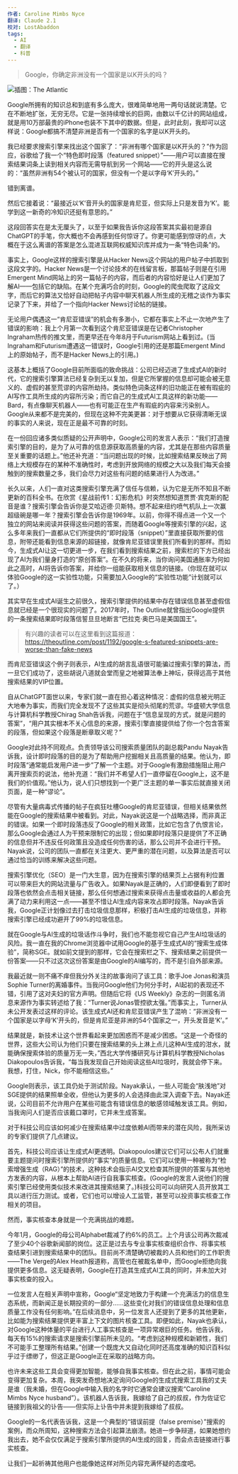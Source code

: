 ```yaml
---
作者: Caroline Mimbs Nyce
翻译: Claude 2.1
校对: LostAbaddon
tags:
  - AI
  - 翻译
  - 科普
---
```

> Google，你确定非洲没有一个国家是以K开头的吗？

![插图：The Atlantic](https://mmbiz.qpic.cn/sz_mmbiz_png/jkFDUC8sfgD8Uh9xmUdl3Kswib70TZg755evIjWSZkTpZ4wSiccGFNI9mnEprPHiaicEn5u7do9iaBFO5dF0ibibJOHhQ/640?wx_fmt=png&wxfrom=5&wx_lazy=1&wx_co=1)

Google所拥有的知识总和到底有多么庞大，很难简单地用一两句话就说清楚。它在不断地扩张，无穷无尽。它是一张持续增长的巨网，由数以千亿计的网站组成，就是用10万部最贵的iPhone也装不下其中的数据。但是，此时此刻，我却可以这样说：Google都搞不清楚非洲是否有一个国家的名字是以K开头的。

我已经要求搜索引擎来找出这个国家了：“非洲有哪个国家是以K开头的？”作为回应，谷歌给了我一个“特色即时段落（featured snippet）”——用户可以直接在搜索结果词条上读到相关内容而无需导航到另一个网站——它的开头是这么说的：“虽然非洲有54个被认可的国家，但没有一个是以字母‘K’开头的。”

错到离谱。

然后它接着说：“最接近以‘K’音开头的国家是肯尼亚，但实际上只是发音为‘K’。能学到这一新奇的冷知识还挺有意思的。”

这段回答实在是太无厘头了，以至于如果我告诉你这段答案其实最初是源自ChatGPT的手笔，你大概也不会再感到任何惊讶了。你更可能感到惊讶的点，大概在于这么离谱的答案是怎么混进互联网权威知识库并成为一条“特色词条”的。

事实上，Google这样的搜索引擎是从Hacker News这个网站的用户帖子中抓取到这段文字的。Hacker News是一个讨论技术的在线留言板，那篇帖子则是在引用Emergent Mind网站上的另一篇帖子的内容，而后者的内容恰好是让人们更加了解AI——包括它的缺陷。在某个充满巧合的时刻，Google的爬虫爬取了这段文字，而后它的算法又恰好自动把帖子内容中聊天机器人所生成的无稽之谈作为事实记录了下来，并给了一个指向Hacker News讨论帖的链接。

无论用户偶遇这一“肯尼亚错误”的机会有多渺小，它都在事实上不止一次地产生了错误的影响：我上个月第一次看到这个肯尼亚错误是在记者Christopher Ingraham热传的推文里，而更早还在今年8月于Futurism网站上看到过。(当Ingraham和Futurism遭遇这一错误时，Google引用的还是那篇Emergent Mind上的原始帖子，而不是Hacker News上的引用。)

这基本上概括了Google目前所面临的致命挑战：公司已经迈进了生成式AI的新时代，它的搜索引擎算法已经复杂到无以复加，但是它所掌握的信息却可能会被无意义的、虚假的甚至荒谬的内容所劫持。类似特色词条这样的旧功能正在被有瑕疵的AI写作工具所生成的内容所污染；而它自己的生成式AI工具这样的新功能——Bard，有点像聊天机器人——也有可能正在生产有瑕疵的内容来污染别人。Google从来都不是完美的，但现在这种不完美更甚：对于想要从它获得清晰无误的事实的人来说，现在正是最不可靠的时刻。

在一份回应诸多类似质疑的公开声明中，Google公司的发言人表示：“我们打造搜索引擎的目的，是为了从可靠的信息源获取高质量的内容，尤其是在那些内容质量至关重要的话题上。”他还补充道：“当问题出现的时候，比如搜索结果反映出了网络上大规模存在的某种不准确性时，考虑到开放网络的规模之大以及我们每天会接触到的搜索数量之多，我们会尽力对这些有问题的结果进行人为改进。”

长久以来，人们一直对这类搜索引擎充满了信任与信赖，认为它是无所不知且不断更新的百科全书。在欣赏《星战前传1：幻影危机》时突然想知道贾贾·宾克斯的配音是谁？搜索引擎会告诉你是艾哈迈德·贝斯特。想不起来纽约喷气机队上一次赢超级碗是哪一年？搜索引擎会告诉你是1969年。以前，你得不得点进一个又一个独立的网站来阅读并获得这些问题的答案，而随着Google等搜索引擎的兴起，这么多年来我们一直都从它们所提供的“即时段落（snippet）”里直接获取所要的信息，附带还能看到信息来源的超链接，就像肯尼亚错误里我们所看到的那样。而如今，生成式AI让这一切更进一步，在我们看到搜索结果之前，搜索栏的下方已经出现了AI为我们量身打造的“原创答案”。在不久的将来，当你询问美国通胀率为何如此之高时，AI将告诉你答案，并给你一组能获取相关信息的链接。（你现在就可以体验Google的这一实验性功能，只需要加入Google的“实验性功能”计划就可以了。）  

其实早在生成式AI诞生之前很久，搜索引擎提供的结果中存在错误信息甚至虚假信息就已经是一个很现实的问题了。2017年时，The Outline就曾指出Google提供的一条搜索结果即时段落信誓旦旦地断言“巴拉克·奥巴马是美国国王”。

> 有兴趣的读者可以在这里看到这篇报道：  
> https://theoutline.com/post/1192/google-s-featured-snippets-are-worse-than-fake-news

而肯尼亚错误这个例子则表示，AI生成的胡言乱语很可能骗过搜索引擎的算法，而一旦它们成功了，这些胡说八道就会堂而皇之地被算法奉上神坛，获得远高于其他搜索结果的VIP位置。

自从ChatGPT面世以来，专家们就一直在担心着这种情况：虚假的信息被光明正大地奉为事实，而我们完全发现不了这些其实是彻头彻尾的荒谬。华盛顿大学信息与计算机科学教授Chirag Shah告诉我，问题在于“信息呈现的方式，就是问题的答案”，“用户其实根本不关心信息的来源，搜索引擎直接提供给了你一个包含答案的段落，但如果这个段落是断章取义呢？”

Google对此持不同观点。负责领导该公司搜索质量团队的副总裁Pandu Nayak告诉我，设计即时段落的目的是为了帮助用户挖掘相关且高质量的结果。他认为，即时段落“通常能启发用户进一步”了解一个主题。对于Google有激励措施阻止用户离开搜索页的说法，他补充道：“我们并不希望人们一直停留在Google上，这不是我们的价值观。”他认为，说人们只想找到一个更广泛主题的单一事实后就直接关闭页面，是一种“谬论”。

尽管有大量病毒式传播的帖子在疯狂吐槽Google的肯尼亚错误，但相关结果依然能在Google的搜索结果中被看到。对此，Nayak说这是一个战略选择，而非真正的错误。如果一个即时段落违反了Google的相关政策，比如它包含了仇恨言论，那么Google会通过人为干预来限制它的出现；但如果即时段落只是提供了不正确的信息但并不违反任何政策且没造成任何伤害的话，那么公司并不会进行干预。Nayak说，公司的团队一直都在关注更大、更严重的潜在问题，以及算法是否可以通过恰当的训练来解决这些问题。  

搜索引擎优化（SEO）是一门大生意，因为在搜索引擎的结果页上占据有利位置可以带来巨大的网站流量与广告收入。如果Nayak是正确的，人们即便看到了即时段落也依然会点击相关链接，那么任何想通过搜索来获得点击量或收益的人都会充满了动力来利用这一点——甚至不惜让AI生成内容来攻占即时段落。Nayak告诉我，Google正计划像过去打击垃圾信息那样，积极打击AI生成的垃圾信息，并称搜索引擎已经成功避开了99%的垃圾信息。

就在Google与AI生成的垃圾话作斗争时，我们也不能忽视它自己产生AI垃圾话的风险。我一直在我的Chrome浏览器中试用Google的基于生成式AI的“搜索生成体验”，简称SGE。就如前文提到的那样，它会在搜索栏之下、搜索结果之前提供一份答案——只不过这次这份答案是由Google的AI编写的，而不是引自外部来源。

我最近就一则不痛不痒但我分外关注的故事询问了该工具：歌手Joe Jonas和演员Sophie Turner的离婚事件。当我问Google他们为何分手时，AI起初的表现还不错，引用了这对夫妇的官方声明。但随后它将《US Weekly》杂志的一则匿名消息来源作为事实转述给了我：“Turner说Jonas管控欲太强。”而事实上，Turner从未公开发表过这样的评论。该生成式AI还和肯尼亚错误产生了混响：“非洲没有一个国家是以字母‘K’开头的，但是肯尼亚是非洲的54个国家之一，开头发音是‘K’。”

结果就是，新技术让这个世界看起来更加困惑而不是减少困惑。“这是一个奇怪的世界，这些大公司认为他们只要在搜索结果的头上淋上点儿这种AI生成的泔水，就能确保搜索体验的质量万无一失，”西北大学传播研究与计算机科学教授Nicholas Diakopoulos告诉我，“每当我发现自己开始阅读这些AI垃圾时，我就会停下来。我想，打住，Nick，你不能相信这些。”

Google则表示，该工具仍处于测试阶段。Nayak承认，一些人可能会“肤浅地”对SGE提供的结果照单全收，但他认为更多的人会选择由此深入调查下去。Nayak还说，公司目前不允许用户在某些可能含有错误信息的敏感领域触发该工具。例如，当我询问人们是否应该戴口罩时，它并未生成答案。

对于科技公司应该如何减少在搜索结果中过度依赖AI而带来的潜在风险，我所采访的专家们提供了几点建议。

首先，科技公司应该让生成式AI更透明。Diakopoulos建议它们可以公布人们就重要主题提问时搜索引擎所提供的“事实”的质量信息。它们可以使用一种被称为“检索增强生成（RAG）”的技术，这种技术会指示AI交叉检查其所提供的答案与其他地方发表的内容，从根本上帮助AI进行自我事实核查。(Google的发言人说他们的搜索引擎已经使用类似技术来改进其搜索结果了。)科技公司可以向研究人员开放其工具以进行压力测试。或者，它们也可以增设人工监管，甚至可以投资事实核查工作相关的项目。

然而，事实核查本身就是一个充满挑战的难题。

今年1月，Google的母公司Alphabet裁减了约6%的员工。上个月该公司再次裁减了至少40个谷歌新闻部的岗位。这正是过去与专业事实核查组织合作、将事实核查结果引进到搜索结果中的团队。目前尚不清楚确切被裁的人员和他们的工作职责——The Verge的Alex Heath报道称，高管也在被裁名单中，而Google拒绝向我提供更多信息。这无疑表明，Google在打造其生成式AI工具的同时，并未加大对事实核查的投入。

一位发言人在相关声明中宣称，Google“坚定地致力于构建一个充满活力的信息生态系统，而新闻正是长期投资的一部分......这些变化对我们的错误信息处理和信息质量工作没有任何影响。”在后续消息中，另一位发言人还提到了更多的其他更新，比如能为搜索结果提供更丰富上下文的图片核查工具。即便如此，Nayak也承认，对Google这种体量的平台进行人工事实核查是一项异常艰巨的任务。他告诉我，每天有15%的搜索请求是搜索引擎前所未见的。“考虑到这种规模和新颖性，我们不可能手工整理所有结果。”创建一个既庞大又自动化同时还高度准确的知识百科似乎过于缥缈了，但这正是Google正在采取的战略方向。

也许未来这些工具会变得更加智能，能够自我事实核查。但在此之前，事情可能会变得更加复杂。本周，我突发奇想地决定询问Google的生成式搜索工具我的丈夫是谁（我未婚，但在Google中输入我的名字时它通常会建议搜索“Caroline Mimbs Nyce husband”）。该机器人告诉我，我嫁给了自己的叔叔，作为佐证它链接到我祖父的讣告——但实际上讣告中并未提到我嫁给了叔叔。

Google的一名代表告诉我，这是一个典型的“错误前提（false premise）”搜索的案例，而众所周知，这种搜索方法会引起算法崩溃。她进一步争辩道，如果她想约我出去，她不会仅仅满足于搜索引擎所提供的AI生成的回复，而会点击链接进行事实核查。

让我们一起祈祷其他用户也能像她这样对所见内容充满怀疑的态度吧。